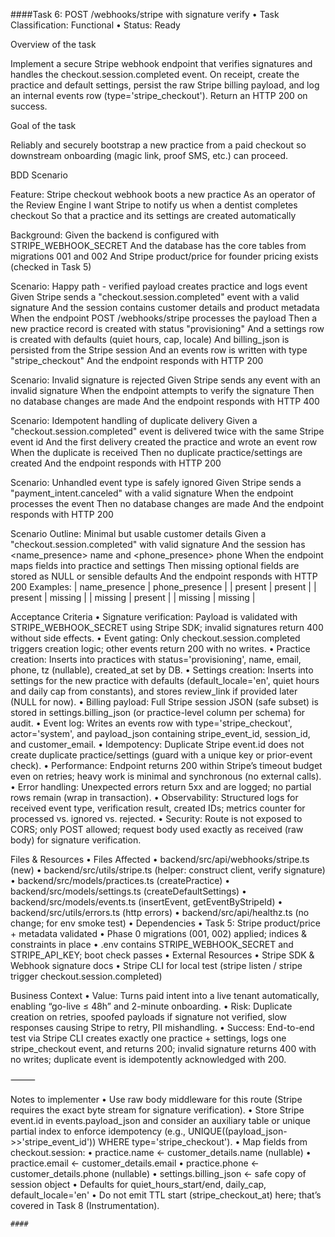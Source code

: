 ####Task 6: POST /webhooks/stripe with signature verify
	•	Task Classification: Functional
	•	Status: Ready

Overview of the task

Implement a secure Stripe webhook endpoint that verifies signatures and handles the checkout.session.completed event. On receipt, create the practice and default settings, persist the raw Stripe billing payload, and log an internal events row (type='stripe_checkout'). Return an HTTP 200 on success.

Goal of the task

Reliably and securely bootstrap a new practice from a paid checkout so downstream onboarding (magic link, proof SMS, etc.) can proceed.

BDD Scenario

Feature: Stripe checkout webhook boots a new practice
  As an operator of the Review Engine
  I want Stripe to notify us when a dentist completes checkout
  So that a practice and its settings are created automatically

  Background:
    Given the backend is configured with STRIPE_WEBHOOK_SECRET
    And the database has the core tables from migrations 001 and 002
    And Stripe product/price for founder pricing exists (checked in Task 5)

  Scenario: Happy path - verified payload creates practice and logs event
    Given Stripe sends a "checkout.session.completed" event with a valid signature
    And the session contains customer details and product metadata
    When the endpoint POST /webhooks/stripe processes the payload
    Then a new practice record is created with status "provisioning"
    And a settings row is created with defaults (quiet hours, cap, locale)
    And billing_json is persisted from the Stripe session
    And an events row is written with type "stripe_checkout"
    And the endpoint responds with HTTP 200

  Scenario: Invalid signature is rejected
    Given Stripe sends any event with an invalid signature
    When the endpoint attempts to verify the signature
    Then no database changes are made
    And the endpoint responds with HTTP 400

  Scenario: Idempotent handling of duplicate delivery
    Given a "checkout.session.completed" event is delivered twice with the same Stripe event id
    And the first delivery created the practice and wrote an event row
    When the duplicate is received
    Then no duplicate practice/settings are created
    And the endpoint responds with HTTP 200

  Scenario: Unhandled event type is safely ignored
    Given Stripe sends a "payment_intent.canceled" with a valid signature
    When the endpoint processes the event
    Then no database changes are made
    And the endpoint responds with HTTP 200

  Scenario Outline: Minimal but usable customer details
    Given a "checkout.session.completed" with valid signature
    And the session has <name_presence> name and <phone_presence> phone
    When the endpoint maps fields into practice and settings
    Then missing optional fields are stored as NULL or sensible defaults
    And the endpoint responds with HTTP 200
    Examples:
      | name_presence | phone_presence |
      | present       | present        |
      | present       | missing        |
      | missing       | present        |
      | missing       | missing        |

Acceptance Criteria
	•	Signature verification: Payload is validated with STRIPE_WEBHOOK_SECRET using Stripe SDK; invalid signatures return 400 without side effects.
	•	Event gating: Only checkout.session.completed triggers creation logic; other events return 200 with no writes.
	•	Practice creation: Inserts into practices with status='provisioning', name, email, phone, tz (nullable), created_at set by DB.
	•	Settings creation: Inserts into settings for the new practice with defaults (default_locale='en', quiet hours and daily cap from constants), and stores review_link if provided later (NULL for now).
	•	Billing payload: Full Stripe session JSON (safe subset) is stored in settings.billing_json (or practice-level column per schema) for audit.
	•	Event log: Writes an events row with type='stripe_checkout', actor='system', and payload_json containing stripe_event_id, session_id, and customer_email.
	•	Idempotency: Duplicate Stripe event.id does not create duplicate practice/settings (guard with a unique key or prior-event check).
	•	Performance: Endpoint returns 200 within Stripe’s timeout budget even on retries; heavy work is minimal and synchronous (no external calls).
	•	Error handling: Unexpected errors return 5xx and are logged; no partial rows remain (wrap in transaction).
	•	Observability: Structured logs for received event type, verification result, created IDs; metrics counter for processed vs. ignored vs. rejected.
	•	Security: Route is not exposed to CORS; only POST allowed; request body used exactly as received (raw body) for signature verification.

Files & Resources
	•	Files Affected
	•	backend/src/api/webhooks/stripe.ts (new)
	•	backend/src/utils/stripe.ts (helper: construct client, verify signature)
	•	backend/src/models/practices.ts (createPractice)
	•	backend/src/models/settings.ts (createDefaultSettings)
	•	backend/src/models/events.ts (insertEvent, getEventByStripeId)
	•	backend/src/utils/errors.ts (http errors)
	•	backend/src/api/healthz.ts (no change; for env smoke test)
	•	Dependencies
	•	Task 5: Stripe product/price + metadata validated
	•	Phase 0 migrations (001, 002) applied; indices & constraints in place
	•	.env contains STRIPE_WEBHOOK_SECRET and STRIPE_API_KEY; boot check passes
	•	External Resources
	•	Stripe SDK & Webhook signature docs
	•	Stripe CLI for local test (stripe listen / stripe trigger checkout.session.completed)

Business Context
	•	Value: Turns paid intent into a live tenant automatically, enabling “go-live ≤ 48h” and 2-minute onboarding.
	•	Risk: Duplicate creation on retries, spoofed payloads if signature not verified, slow responses causing Stripe to retry, PII mishandling.
	•	Success: End-to-end test via Stripe CLI creates exactly one practice + settings, logs one stripe_checkout event, and returns 200; invalid signature returns 400 with no writes; duplicate event is idempotently acknowledged with 200.

⸻

Notes to implementer
	•	Use raw body middleware for this route (Stripe requires the exact byte stream for signature verification).
	•	Store Stripe event.id in events.payload_json and consider an auxiliary table or unique partial index to enforce idempotency (e.g., UNIQUE((payload_json->>'stripe_event_id')) WHERE type='stripe_checkout').
	•	Map fields from checkout.session:
	•	practice.name ← customer_details.name (nullable)
	•	practice.email ← customer_details.email
	•	practice.phone ← customer_details.phone (nullable)
	•	settings.billing_json ← safe copy of session object
	•	Defaults for quiet_hours_start/end, daily_cap, default_locale='en'
	•	Do not emit TTL start (stripe_checkout_at) here; that’s covered in Task 8 (Instrumentation).


    ####


    